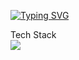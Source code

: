 
[![Typing SVG](https://readme-typing-svg.demolab.com?font=Rubik+Vinyl&weight=900&size=35&pause=1000&color=F7541F&width=435&lines=Welcome+to+hyeokkiyaa)](https://git.io/typing-svg)
 
Tech Stack
<br/>
<img src="https://img.shields.io/badge/Java-007396?style=flat&logo=OpenJDK&logoColor=white"/>

